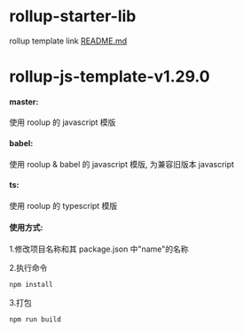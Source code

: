 # rollup-starter-lib

rollup template link [README.md](https://github.com/rollup/rollup-starter-lib/tree/babel)

# rollup-js-template-v1.29.0

#### master:

使用 roolup 的 javascript 模版

#### babel:

使用 roolup & babel 的 javascript 模版, 为兼容旧版本 javascript

#### ts:

使用 roolup 的 typescript 模版

#### 使用方式:

1.修改项目名称和其 package.json 中"name"的名称

2.执行命令

```bash
npm install
```

3.打包

```bash
npm run build
```
